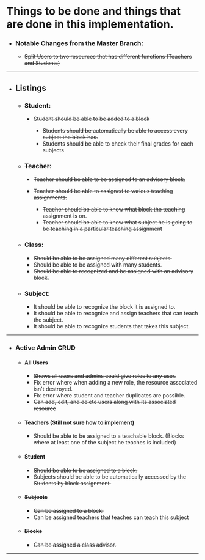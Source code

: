 # Things to be done and things that are done in this implementation.

* ### Notable Changes from the Master Branch:
  * ~~Split Users to two resources that has different functions (Teachers and Students)~~

---

* ## Listings

  * ### Student:

    * ~~Student should be able to be added to a block~~

      * ~~Students should be automatically be able to access every subject the block has.~~
      * Students should be able to check their final grades for each subjects

  * ### ~~Teacher:~~
  
    * ~~Teacher should be able to be assigned to an advisory block.~~
    * ~~Teacher should be able to assigned to various teaching assignments.~~

      * ~~Teacher should be able to know what block the teaching assignment is on.~~
      * ~~Teacher should be able to know what subject he is going to be teaching in a particular teaching assignment~~
  
  * ### ~~Class:~~
    
    * ~~Should be able to be assigned many different subjects.~~
    * ~~Should be able to be assigned with many students.~~
    * ~~Should be able to recognized and be assigned with an advisory block.~~

  * ### Subject: 

    * It should be able to recognize the block it is assigned to.
    * It should be able to recognize and assign teachers that can teach the subject.
    * It should be able to recognize students that takes this subject.

---

* ### Active Admin CRUD

  * #### All Users
    * ~~Shows all users and admins could give roles to any user.~~
    * Fix error where when adding a new role, the resource associated isn't destroyed.
    * Fix error where student and teacher duplicates are possible.
    * ~~Can add, edit, and delete users along with its associated resource~~
  
  * #### Teachers (Still not sure how to implement)
    * Should be able to be assigned to a teachable block. (Blocks where at least one of the subject he teaches is included)

  * #### ~~Student~~
    * ~~Should be able to be assigned to a block.~~
    * ~~Subjects should be able to be automatically accessed by the Students by block assignment.~~
  
  * #### ~~Subjects~~
    * ~~Can be assigned to a block.~~
    * Can be assigned teachers that teaches can teach this subject

  * #### ~~Blocks~~
    * ~~Can be assigned a class advisor.~~

---
